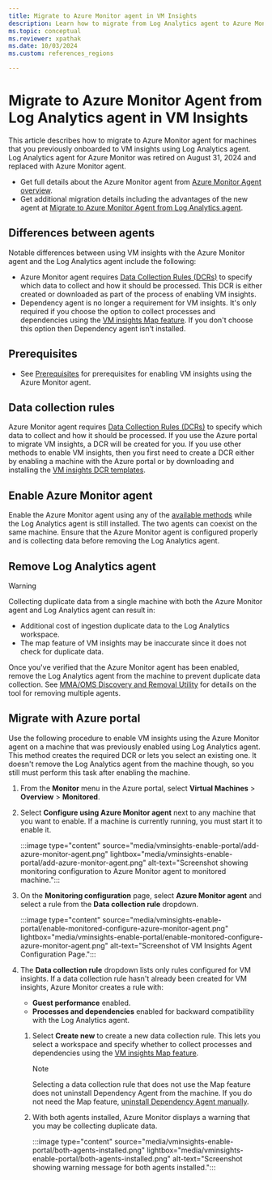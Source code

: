 ```yaml
---
title: Migrate to Azure Monitor agent in VM Insights
description: Learn how to migrate from Log Analytics agent to Azure Monitor agent for VM insights.
ms.topic: conceptual
ms.reviewer: xpathak
ms.date: 10/03/2024
ms.custom: references_regions

---
```


# Migrate to Azure Monitor Agent from Log Analytics agent in VM Insights
This article describes how to migrate to Azure Monitor agent for machines that you previously onboarded to VM insights using Log Analytics agent. Log Analytics agent for Azure Monitor was retired on August 31, 2024 and replaced with Azure Monitor agent.

- Get full details about the Azure Monitor agent from [Azure Monitor Agent overview](../agents/azure-monitor-agent-overview.md).
- Get additional migration details including the advantages of the new agent at [Migrate to Azure Monitor Agent from Log Analytics agent](../agents/azure-monitor-agent-migration.md).

## Differences between agents

Notable differences between using VM insights with the Azure Monitor agent and the Log Analytics agent include the following:

- Azure Monitor agent requires [Data Collection Rules (DCRs)](../essentials/data-collection-rule-overview.md) to specify which data to collect and how it should be processed. This DCR is either created or downloaded as part of the process of enabling VM insights.
- Dependency agent is no longer a requirement for VM insights. It's only required if you choose the option to collect processes and dependencies using the [VM insights Map feature](vminsights-maps.md). If you don't choose this option then Dependency agent isn't installed.

## Prerequisites

- See [Prerequisites](./vminsights-enable.md?#prerequisites) for prerequisites for enabling VM insights using the Azure Monitor agent.

## Data collection rules
Azure Monitor agent requires [Data Collection Rules (DCRs)](../essentials/data-collection-rule-overview.md) to specify which data to collect and how it should be processed. If you use the Azure portal to migrate VM insights, a DCR will be created for you. If you use other methods to enable VM insights, then you first need to create a DCR either by enabling a machine with the Azure portal or by downloading and installing the [VM insights DCR templates](./vminsights-enable-resource-manager.md#create-data-collection-rule-dcr).

## Enable Azure Monitor agent
Enable the Azure Monitor agent using any of the [available methods](./vminsights-enable-overview.md) while the Log Analytics agent is still installed. The two agents can coexist on the same machine. Ensure that the Azure Monitor agent is configured properly and is collecting data before removing the Log Analytics agent.

## Remove Log Analytics agent

> [!WARNING]
> Collecting duplicate data from a single machine with both the Azure Monitor agent and Log Analytics agent can result in:
> - Additional cost of ingestion duplicate data to the Log Analytics workspace.
> - The map feature of VM insights may be inaccurate since it does not check for duplicate data.

Once you've verified that the Azure Monitor agent has been enabled, remove the Log Analytics agent from the machine to prevent duplicate data collection. See [MMA/OMS Discovery and Removal Utility](../agents/azure-monitor-agent-mma-removal-tool.md) for details on the tool for removing multiple agents.

## Migrate with Azure portal
Use the following procedure to enable VM insights using the Azure Monitor agent on a machine that was previously enabled using Log Analytics agent. This method creates the required DCR or lets you select an existing one. It doesn't remove the Log Analytics agent from the machine though, so you still must perform this task after enabling the machine.

1. From the **Monitor** menu in the Azure portal, select **Virtual Machines** > **Overview** > **Monitored**.
 
1. Select **Configure using Azure Monitor agent** next to any machine that you want to enable. If a machine is currently running, you must start it to enable it.

    :::image type="content" source="media/vminsights-enable-portal/add-azure-monitor-agent.png" lightbox="media/vminsights-enable-portal/add-azure-monitor-agent.png" alt-text="Screenshot showing monitoring configuration to Azure Monitor agent to monitored machine.":::

1. On the **Monitoring configuration** page, select **Azure Monitor agent** and select a rule from the **Data collection rule** dropdown. 

    :::image type="content" source="media/vminsights-enable-portal/enable-monitored-configure-azure-monitor-agent.png" lightbox="media/vminsights-enable-portal/enable-monitored-configure-azure-monitor-agent.png" alt-text="Screenshot of VM Insights Agent Configuration Page.":::


2. The **Data collection rule** dropdown lists only rules configured for VM insights. If a data collection rule hasn't already been created for VM insights, Azure Monitor creates a rule with: 

   - **Guest performance** enabled.
   - **Processes and dependencies** enabled for backward compatibility with the Log Analytics agent.
   1.  Select **Create new** to create a new data collection rule. This lets you select a workspace and specify whether to collect processes and dependencies using the [VM insights Map feature](vminsights-maps.md).

       > [!NOTE]
       > Selecting a data collection rule that does not use the Map feature does not uninstall Dependency Agent from the machine. If you do not need the Map feature, [uninstall Dependency Agent manually](../vm/vminsights-dependency-agent-maintenance.md#uninstall-dependency-agent).
   2.  With both agents installed, Azure Monitor displays a warning that you may be collecting duplicate data.

       :::image type="content" source="media/vminsights-enable-portal/both-agents-installed.png" lightbox="media/vminsights-enable-portal/both-agents-installed.png" alt-text="Screenshot showing warning message for both agents installed.":::

